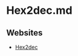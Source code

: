 # Hex2dec.md

## Websites

* [Hex2dec](https://learn.microsoft.com/en-us/sysinternals/downloads/hex2dec)
